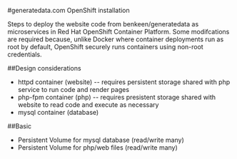 #generatedata.com OpenShift installation

Steps to deploy the website code from benkeen/generatedata as microservices in Red Hat OpenShift Container Platform.  Some modifcations are required because, unlike Docker where container deployments run as root by default, OpenShift securely runs containers using non-root credentials.

##Design considerations
- httpd container (website)
-- requires persistent storage shared with php service to run code and render pages
- php-fpm container (php)
-- requires presistent storage shared with website to read code and execute as necessary
- mysql container (database)


##Basic 
- Persistent Volume for mysql database (read/write many)
- Persistent Volume for php/web files (read/write many)
